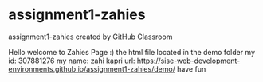 # assignment1-zahies
assignment1-zahies created by GitHub Classroom

Hello welcome to Zahies Page :)
the html file located in the demo folder
my id: 307881276
my name: zahi kapri
url: https://sise-web-development-environments.github.io/assignment1-zahies/demo/
have fun
